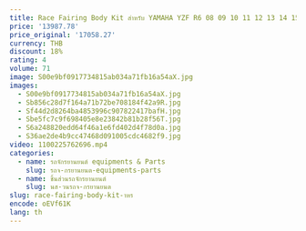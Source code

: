 ```yaml
---
title: Race Fairing Body Kit สําหรับ YAMAHA YZF R6 08 09 10 11 12 13 14 15 16 ฟรี Custom Prime Fairings รถจักรยานยนต์ YZFR6 2008-2016
price: '13987.78'
price_original: '17058.27'
currency: THB
discount: 18%
rating: 4
volume: 71
image: S00e9bf0917734815ab034a71fb16a54aX.jpg
images:
  - S00e9bf0917734815ab034a71fb16a54aX.jpg
  - Sb856c28d7f164a71b72be708184f42a9R.jpg
  - Sf44d2d8264ba4853996c907822417bafH.jpg
  - Sbe5fc7c9f698405e8e23842b81b28f56T.jpg
  - S6a248820edd64f46a1e6fd402d4f78d0a.jpg
  - S36ae2de4b9cc47468d091005cdc4682f9.jpg
video: 1100225762696.mp4
categories:
  - name: รถจักรยานยนต์ equipments & Parts
    slug: รถจ-กรยานยนต-equipments-parts
  - name: ชิ้นส่วนรถจักรยานยนต์
    slug: นส-วนรถจ-กรยานยนต
slug: race-fairing-body-kit-าหร
encode: oEVf61K
lang: th
---
```

  